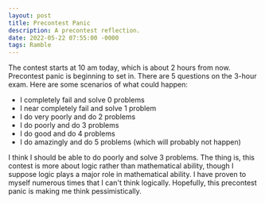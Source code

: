 ```yaml
---
layout: post
title: Precontest Panic
description: A precontest reflection.
date: 2022-05-22 07:55:00 -0000
tags: Ramble
---
```


The contest starts at 10 am today, which is about 2 hours from now. Precontest panic is beginning to set in. There are 5 questions on the 3-hour exam. Here are some scenarios of what could happen:

- I completely fail and solve 0 problems
- I near completely fail and solve 1 problem
- I do very poorly and do 2 problems
- I do poorly and do 3 problems
- I do good and do 4 problems
- I do amazingly and do 5 problems (which will probably not happen)

I think I should be able to do poorly and solve 3 problems. The thing is, this contest is more about logic rather than mathematical ability, though I suppose logic plays a major role in mathematical ability. I have proven to myself numerous times that I can't think logically. Hopefully, this precontest panic is making me think pessimistically. 
